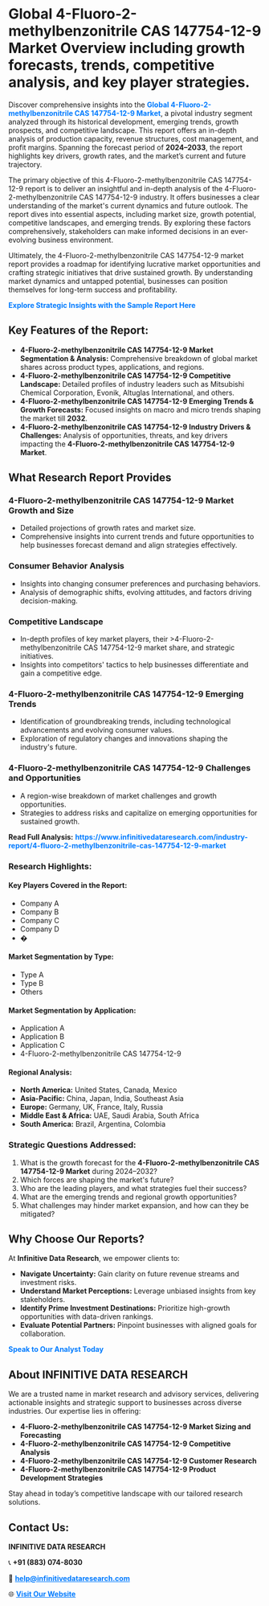 <h1>Global 4-Fluoro-2-methylbenzonitrile CAS 147754-12-9 Market Overview including growth forecasts, trends, competitive analysis, and key player strategies.</h1>
<p>
Discover comprehensive insights into the 
<a href="https://www.infinitivedataresearch.com/industry-report/4-fluoro-2-methylbenzonitrile-cas-147754-12-9-market" rel="dofollow" style="color: #007BFF; text-decoration: none;"><strong>Global 4-Fluoro-2-methylbenzonitrile CAS 147754-12-9 Market</strong></a>, a pivotal industry segment analyzed through its historical development, emerging trends, growth prospects, and competitive landscape. This report offers an in-depth analysis of production capacity, revenue structures, cost management, and profit margins. Spanning the forecast period of <strong>2024–2033</strong>, the report highlights key drivers, growth rates, and the market’s current and future trajectory.
</p>
<p>
The primary objective of this 4-Fluoro-2-methylbenzonitrile CAS 147754-12-9 report is to deliver an insightful and in-depth analysis of the 4-Fluoro-2-methylbenzonitrile CAS 147754-12-9 industry. It offers businesses a clear understanding of the market's current dynamics and future outlook. The report dives into essential aspects, including market size, growth potential, competitive landscapes, and emerging trends. By exploring these factors comprehensively, stakeholders can make informed decisions in an ever-evolving business environment.
</p>
<p>
Ultimately, the 4-Fluoro-2-methylbenzonitrile CAS 147754-12-9 market report provides a roadmap for identifying lucrative market opportunities and crafting strategic initiatives that drive sustained growth. By understanding market dynamics and untapped potential, businesses can position themselves for long-term success and profitability.
</p>
<p>
<a href="https://www.infinitivedataresearch.com/request-sample/reportId=102792" style="color: #007BFF; text-decoration: none;"><strong>Explore Strategic Insights with the Sample Report Here</strong></a>
</p>

<h2>Key Features of the Report:</h2>
<ul>
<li><strong>4-Fluoro-2-methylbenzonitrile CAS 147754-12-9 Market Segmentation & Analysis:</strong> Comprehensive breakdown of global market shares across product types, applications, and regions.</li>
<li><strong>4-Fluoro-2-methylbenzonitrile CAS 147754-12-9 Competitive Landscape:</strong> Detailed profiles of industry leaders such as Mitsubishi Chemical Corporation, Evonik, Altuglas International, and others.</li>
<li><strong>4-Fluoro-2-methylbenzonitrile CAS 147754-12-9 Emerging Trends & Growth Forecasts:</strong> Focused insights on macro and micro trends shaping the market till <strong>2032</strong>.</li>
<li><strong>4-Fluoro-2-methylbenzonitrile CAS 147754-12-9 Industry Drivers & Challenges:</strong> Analysis of opportunities, threats, and key drivers impacting the <strong>4-Fluoro-2-methylbenzonitrile CAS 147754-12-9 Market</strong>.</li>
</ul>

<h2>What Research Report Provides</h2>
<h3>4-Fluoro-2-methylbenzonitrile CAS 147754-12-9 Market Growth and Size</h3>
<ul>
<li>Detailed projections of growth rates and market size.</li>
<li>Comprehensive insights into current trends and future opportunities to help businesses forecast demand and align strategies effectively.</li>
</ul>

<h3>Consumer Behavior Analysis</h3>
<ul>
<li>Insights into changing consumer preferences and purchasing behaviors.</li>
<li>Analysis of demographic shifts, evolving attitudes, and factors driving decision-making.</li>
</ul>

<h3>Competitive Landscape</h3>
<ul>
<li>In-depth profiles of key market players, their >4-Fluoro-2-methylbenzonitrile CAS 147754-12-9 market share, and strategic initiatives.</li>
<li>Insights into competitors' tactics to help businesses differentiate and gain a competitive edge.</li>
</ul>

<h3>4-Fluoro-2-methylbenzonitrile CAS 147754-12-9 Emerging Trends</h3>
<ul>
<li>Identification of groundbreaking trends, including technological advancements and evolving consumer values.</li>
<li>Exploration of regulatory changes and innovations shaping the industry's future.</li>
</ul>

<h3>4-Fluoro-2-methylbenzonitrile CAS 147754-12-9 Challenges and Opportunities</h3>
<ul>
<li>A region-wise breakdown of market challenges and growth opportunities.</li>
<li>Strategies to address risks and capitalize on emerging opportunities for sustained growth.</li>
</ul>
<p><strong>Read Full Analysis:</strong> <a href="https://www.infinitivedataresearch.com/industry-report/4-fluoro-2-methylbenzonitrile-cas-147754-12-9-market" rel="dofollow" style="color: #007BFF; text-decoration: none;"><strong>https://www.infinitivedataresearch.com/industry-report/4-fluoro-2-methylbenzonitrile-cas-147754-12-9-market</strong></a></p>
<h3>Research Highlights:</h3>
<h4>Key Players Covered in the Report:</h4>
<ul><li>Company A</li><li>Company B</li><li>Company C</li><li>Company D</li><li>�</li></ul>
<h4>Market Segmentation by Type:</h4>
<ul><li>Type A</li><li>Type B</li><li>Others</li></ul>
<h4>Market Segmentation by Application:</h4>
<ul><li>Application A</li><li>Application B</li><li>Application C</li><li>4-Fluoro-2-methylbenzonitrile CAS 147754-12-9</li></ul>

<h4>Regional Analysis:</h4>
<ul>
<li><strong>North America:</strong> United States, Canada, Mexico</li>
<li><strong>Asia-Pacific:</strong> China, Japan, India, Southeast Asia</li>
<li><strong>Europe:</strong> Germany, UK, France, Italy, Russia</li>
<li><strong>Middle East & Africa:</strong> UAE, Saudi Arabia, South Africa</li>
<li><strong>South America:</strong> Brazil, Argentina, Colombia</li>
</ul>

<h3>Strategic Questions Addressed:</h3>
<ol>
<li>What is the growth forecast for the <strong>4-Fluoro-2-methylbenzonitrile CAS 147754-12-9 Market</strong> during 2024–2032?</li>
<li>Which forces are shaping the market's future?</li>
<li>Who are the leading players, and what strategies fuel their success?</li>
<li>What are the emerging trends and regional growth opportunities?</li>
<li>What challenges may hinder market expansion, and how can they be mitigated?</li>
</ol>

<h2>Why Choose Our Reports?</h2>
<p>At <strong>Infinitive Data Research</strong>, we empower clients to:</p>
<ul>
<li><strong>Navigate Uncertainty:</strong> Gain clarity on future revenue streams and investment risks.</li>
<li><strong>Understand Market Perceptions:</strong> Leverage unbiased insights from key stakeholders.</li>
<li><strong>Identify Prime Investment Destinations:</strong> Prioritize high-growth opportunities with data-driven rankings.</li>
<li><strong>Evaluate Potential Partners:</strong> Pinpoint businesses with aligned goals for collaboration.</li>
</ul>
<p><a href="https://www.infinitivedataresearch.com/industry-report/4-fluoro-2-methylbenzonitrile-cas-147754-12-9-market" rel="dofollow" style="color: #007BFF; text-decoration: none;"><strong>Speak to Our Analyst Today</strong></a></p>

<h2>About INFINITIVE DATA RESEARCH</h2>
<p>We are a trusted name in market research and advisory services, delivering actionable insights and strategic support to businesses across diverse industries. Our expertise lies in offering:</p>
<ul>
<li><strong>4-Fluoro-2-methylbenzonitrile CAS 147754-12-9 Market Sizing and Forecasting</strong></li>
<li><strong>4-Fluoro-2-methylbenzonitrile CAS 147754-12-9 Competitive Analysis</strong></li>
<li><strong>4-Fluoro-2-methylbenzonitrile CAS 147754-12-9 Customer Research</strong></li>
<li><strong>4-Fluoro-2-methylbenzonitrile CAS 147754-12-9 Product Development Strategies</strong></li>
</ul>
<p>Stay ahead in today’s competitive landscape with our tailored research solutions.</p>

<h2>Contact Us:</h2>
<p><strong>INFINITIVE DATA RESEARCH</strong></p>
<p>📞 <strong>+91 (883) 074-8030</strong></p>
<p>📧 <strong><a href="mailto:help@infinitivedataresearch.com" style="color: #007BFF;">help@infinitivedataresearch.com</a></strong></p>
<p>🌐 <strong><a href="https://www.infinitivedataresearch.com" rel="dofollow" style="color: #007BFF;">Visit Our Website</a></strong></p>